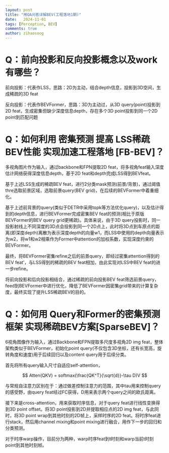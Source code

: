 ```yaml
---
layout: post
title: "用QA问答详解BEV(工程落地1期)"
date:   2024-11-01
tags: [Perception, BEV]
comments: true
author: zihaosoog
---
```


# Q：前向投影和反向投影概念以及work有哪些？

前向投影：代表作LSS，思路：2D为主动，结合depth信息，投影到3D空间，生成稀疏的3D feat

反向投影：代表作BEVFormer，思路：3D为主动过，从3D query(point)投影到2D feat，生成密集但缺少深度信息depth，存在多个3D point投影到同一个2D point到匹配问题

# Q：如何利用 密集预测 提高 LSS稀疏BEV性能 实现加速工程落地 [FB-BEV]？

多视角图片作为输入，通过backbone和FPN提取2D feat，将多视角feat输入深度估计网络获得深度信息depth，基于2D feat和depth完成LSS得到BEVfeat。

基于上述LSS生成的稀疏BEV feat，进行2分类mask预测(前景/背景)，通过阈值thre选取前景区域，选取前景query(BEV grid)，在后续的BEVFormer中着重细化。

基于上述前背景的query(类似于DETR中采用topk等方法优化query)，以及估计得到的depth信息，进行BEVFormer完成密集BEV feat的预测(相比于原版BEVFormer的BEV query grid更稀疏)。具体来说，由于3D query投影时，同一投影射线上不同深度的3D点会投影到同一个2D点上，此时将3D点到车原点的距离(即深度depth)离散为表示深度depth的向量w1，而LSS中使用的depth向量表示为w2，将w1和w2相乘作为Former中attention的加权系数，实现深度约束的BEVFormer。

最终，将BEVFormer密集refine之后的前景query，即经过密集attention得到的BEV feat’，与LSS得到的稀疏的BEV feat相加，由此实现对LSS中BEV feat的进一步refine。

将前向投影和后向投影相结合，通过稀疏的前向投影BEV feat筛选前景query，feed到BEVFormer中进行优化，降低了BEVFormer因密集grid带来的计算复杂度，最终实现了提升LSS稀疏BEV的目的。

# Q：如何用 Query和Former的密集预测框架 实现稀疏BEV方案[SparseBEV]？

6视角图像作为输入，通过Backbone和FPN提取多尺度多视角2D img feat，整体架构类似于BEVFormer，初始化point query(不仅包含3D坐标，还有长宽高，旋转角度和速度)用于后续回归以及content query用于后续分类。

首先将所有query输入尺寸自适应self-attention，

$$
Atten(QKV) = softmax(\frac{QK^T}{\sqrt{d}}-\tau D)V
$$

与常规自注意力区别在于：通过做差控制注意力的范围，其中tau用来控制query的感受野，由query feat经过FC获得，D用来表示两个query之间的欧氏距离。

接下来是cross-attention，用来获取时序信息，对于query feat进行线性变换得到3D point offset。将3D point投影到2D并提取相应点的2D img feat，与此同时，将3D point wrap到其他时刻的2D帧上，采样时序的2D feat。将时序feat进行stack，然后用channel mixing和point mixing进行融合，用作下一步的回归和分类预测。

对于时序warp操作，目前分为两种，warp时序feat到t时刻和warp当前t时刻point到其他时刻帧。
